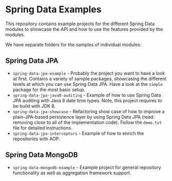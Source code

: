 # Spring Data Examples

This repository contains example projects for the different Spring Data modules to showcase the API and how to use the features provided by the modules.

We have separate folders for the samples of individual modules:

## Spring Data JPA

* `spring-data-jpa-example` - Probably the project you want to have a look at first. Contains a variety of sample packages, showcasing the different levels at which you can use Spring Data JPA. Have a look at the `simple` package for the most basic setup.
* `spring-data-jpa-java8-auditing` - Example of how to use Spring Data JPA auditing with Java 8 date time types. Note, this project requires to be build with JDK 8.
* `spring-data-jpa-showcase` - Refactoring show case of how to improve a plain-JPA-based persistence layer by using Spring Data JPA (read: removing close to all of the implementation code). Follow the `demo.txt` file for detailed instructions.
* `spring-data-jpa-interceptors` - Example of how to enrich the repositories with AOP.

## Spring Data MongoDB

* `spring-data-mongodb-example` - Example project for general repository functionality as well as aggregation framework support.
